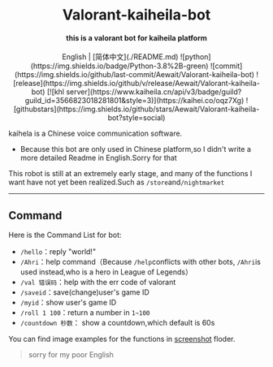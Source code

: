 <h1 align="center">Valorant-kaiheila-bot</h1>


<h4 align="center">this is a valorant bot for kaiheila platform</h4>


<div align="center">
English | [简体中文](./README.md)
![python](https://img.shields.io/badge/Python-3.8%2B-green) ![commit](https://img.shields.io/github/last-commit/Aewait/Valorant-kaiheila-bot) ![release](https://img.shields.io/github/v/release/Aewait/Valorant-kaiheila-bot)
[![khl server](https://www.kaiheila.cn/api/v3/badge/guild?guild_id=3566823018281801&style=3)](https://kaihei.co/oqz7Xg) ![githubstars](https://img.shields.io/github/stars/Aewait/Valorant-kaiheila-bot?style=social)

</div>

kaihela is a Chinese voice communication software.

* Because this bot are only used in Chinese platform,so I didn't write a more detailed Readme in English.Sorry for that

This robot is still at an extremely early stage, and many of the functions I want have not yet been realized.Such as `/store`and`/nightmarket`

---

## Command

Here is the Command List for bot:

* `/hello`：reply "world!"
* `/Ahri`：help command（Because `/help`conflicts with other bots, `/Ahri`is used instead,who is a hero in League of Legends）
* `/val 错误码`：help with the err code of valorant
* `/saveid`：save(change)user's game ID
* `/myid`：show user's game ID
* `/roll 1 100`：return a number in `1~100`
* `/countdown 秒数`： show a countdown,which default is 60s

You can find image examples for the functions in [screenshot](./screenshot) floder.

> sorry for my poor English